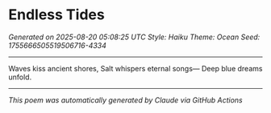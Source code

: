 # Endless Tides

*Generated on 2025-08-20 05:08:25 UTC*
*Style: Haiku*
*Theme: Ocean*
*Seed: 1755666505519506716-4334*

---

Waves kiss ancient shores,
Salt whispers eternal songs—
Deep blue dreams unfold.

---

*This poem was automatically generated by Claude via GitHub Actions*